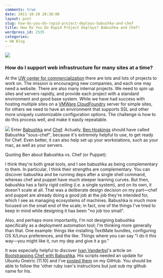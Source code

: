 ```yaml
---
comments: true
date: 2011-10-20 20:38:00
layout: post
slug: how-do-you-do-rapid-project-deploys-babushka-and-chef
title: How Do You Do Rapid Project Deploys? Babushka and Chef!
wordpress_id: 2535
categories:
- UW Blog
---
```


![](http://www.opscode.com/images/OC_Chef_Logo.png)





### How do I support web infrastructure for many sites at a time?





At the [UW center for commercialization](http://depts.washington.edu/uwc4c) there are lots and lots of projects to work on. The mission is encouraging new companies, and each one may need a website. There are also many internal projects. We need to spin up sites and servers rapidly, and provide each project with a standard environment and good base system. While we have had success with hosting multiple sites on a [VMWare CloudFoundry](http://cloudfoundry.org/) server for simple sites, for others we need to have an environment that supports SSL and other more uniquely customizable configuration options. The challenge is how to do this process well, and make it easily repeatable.





![](http://babushka.me/images/babushka-logo.png)
Enter [Babushka](http://babushka.me/) and [Chef](http://www.opscode.com/chef/). Actually, [Ben Hoskings](http://benhoskin.gs/) should have called Babushka "sous-chef", because it's extremely helpful to use, to get ready for Chef. Even better, it can also help set up your workstations, such as your mac, as well as your servers.





Quoting Ben about Babushka vs. Chef (or Puppet):





> 
  I think they're both great tools, and I see babushka as being complementary 
to them. In particular, I think their strengths are complementary. 
You can discover babushka and be running deps after a single shell command, 
whereas chef and puppet have much steeper learning curves. But then, 
babushka has a fairly rigid ceiling (i.e. a single system), and on its own, 
it doesn't scale at all. That was a deliberate design decision on my 
part—chef and puppet are already doing a good job at the job they're 
intended for, which I see as managing ecosystems of machines. Babushka is 
much more focused on the small end of the scale; in fact, one of the things 
I've tried to keep in mind while designing it has been "no job too small". 
  
  

Also, and perhaps more importantly, I'm not designing babushka specifically 
as a deployment automation tool; I'm thinking more generally than that. One 
example: things like installing TextMate bundles, configuring OS X/Linux 
preferences, and the like. Things where you can say "I do it this way—you 
might like it, run my dep and give it a go."







It was especially helpful to discover [Ivan Vanderbyl](http://ivanvanderbyl.github.com/)'s article on [Bootstrapping Chef with Babushka](http://ivanvanderbyl.github.com/2011/05/28/bootstrapping-chef-with-babushka.html). His scripts needed an update for Ubuntu Oneiric (11.10) and I've [posted them](https://github.com/ivanoats/babushka-deps) on my GitHub. You should be able to follow the 'other ruby ivan's instructions but just sub my github name for his.




